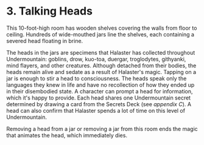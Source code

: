 # 3. Talking Heads

This 10-foot-high room has wooden shelves covering the walls from floor to ceiling. Hundreds of wide-mouthed jars line the shelves, each containing a severed head floating in brine.

The heads in the jars are specimens that Halaster has collected throughout Undermountain: goblins, drow, kuo-toa, duergar, troglodytes, githyanki, mind flayers, and other creatures. Although detached from their bodies, the heads remain alive and sedate as a result of Halaster's magic. Tapping on a jar is enough to stir a head to consciousness. The heads speak only the languages they knew in life and have no recollection of how they ended up in their disembodied state. A character can prompt a head for information, which it's happy to provide. Each head shares one Undermountain secret determined by drawing a card from the Secrets Deck (see *appendix C*). A head can also confirm that Halaster spends a lot of time on this level of Undermountain.

Removing a head from a jar or removing a jar from this room ends the magic that animates the head, which immediately dies.